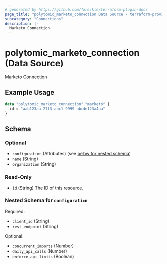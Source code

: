 ```yaml
---
# generated by https://github.com/fbreckle/terraform-plugin-docs
page_title: "polytomic_marketo_connection Data Source - terraform-provider-polytomic"
subcategory: "Connections"
description: |-
  Marketo Connection
---
```


# polytomic_marketo_connection (Data Source)

Marketo Connection

## Example Usage

```terraform
data "polytomic_marketo_connection" "marketo" {
  id = "aab123aa-27f3-abc1-9999-abcde123a4aa"
}
```

<!-- schema generated by tfplugindocs -->
## Schema

### Optional

- `configuration` (Attributes) (see [below for nested schema](#nestedatt--configuration))
- `name` (String)
- `organization` (String)

### Read-Only

- `id` (String) The ID of this resource.

<a id="nestedatt--configuration"></a>
### Nested Schema for `configuration`

Required:

- `client_id` (String)
- `rest_endpoint` (String)

Optional:

- `concurrent_imports` (Number)
- `daily_api_calls` (Number)
- `enforce_api_limits` (Boolean)


